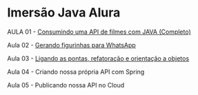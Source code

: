 # Imersão Java Alura


<p>AULA 01 - <a href="https://github.com/mmacedoaraujo/imersao-java-alura/tree/Aula01">Consumindo uma API de filmes com JAVA (Completo)</a></p>
<p>Aula 02 - <a href="https://github.com/mmacedoaraujo/imersao-java-alura/tree/Aula02">Gerando figurinhas para WhatsApp</a></p>
<p>Aula 03 - <a href="https://github.com/mmacedoaraujo/imersao-java-alura/tree/Aula03">Ligando as pontas, refatoração e orientação a objetos</a></p>
<p>Aula 04 - Criando nossa própria API com Spring</p>
<p>Aula 05 - Publicando nossa API no Cloud</p>

